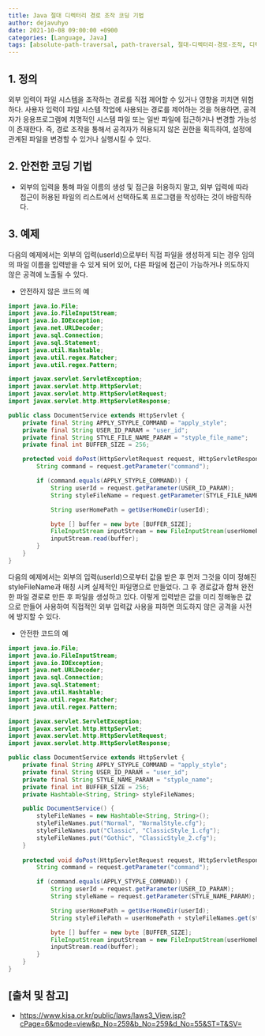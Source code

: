 ```yaml
---
title: Java 절대 디렉터리 경로 조작 코딩 기법
author: dejavuhyo
date: 2021-10-08 09:00:00 +0900
categories: [Language, Java]
tags: [absolute-path-traversal, path-traversal, 절대-디렉터리-경로-조작, 디렉터리-경로-조작]
---
```


## 1. 정의
외부 입력이 파일 시스템을 조작하는 경로를 직접 제어할 수 있거나 영향을 끼치면 위험하다. 사용자 입력이 파일 시스템 작업에 사용되는 경로를 제어하는 것을 허용하면, 공격자가 응용프로그램에 치명적인 시스템 파일 또는 일반 파일에 접근하거나 변경할 가능성이 존재한다. 즉, 경로 조작을 통해서 공격자가 허용되지 않은 권한을 획득하여, 설정에 관계된 파일을 변경할 수 있거나 실행시킬 수 있다.

## 2. 안전한 코딩 기법

* 외부의 입력을 통해 파일 이름의 생성 및 접근을 허용하지 말고, 외부 입력에 따라 접근이 허용된 파일의 리스트에서 선택하도록 프로그램을 작성하는 것이 바람직하다.

## 3. 예제
다음의 예제에서는 외부의 입력(userId)으로부터 직접 파일을 생성하게 되는 경우 임의의 파일 이름을 입력받을 수 있게 되어 있어, 다른 파일에 접근이 가능하거나 의도하지 않은 공격에 노출될 수 있다.

* 안전하지 않은 코드의 예

```java
import java.io.File;
import java.io.FileInputStream;
import java.io.IOException;
import java.net.URLDecoder;
import java.sql.Connection;
import java.sql.Statement;
import java.util.Hashtable;
import java.util.regex.Matcher;
import java.util.regex.Pattern;

import javax.servlet.ServletException;
import javax.servlet.http.HttpServlet;
import javax.servlet.http.HttpServletRequest;
import javax.servlet.http.HttpServletResponse;

public class DocumentService extends HttpServlet {
    private final String APPLY_STYPLE_COMMAND = "apply_style";
    private final String USER_ID_PARAM = "user_id";
    private final String STYLE_FILE_NAME_PARAM = "styple_file_name";
    private final int BUFFER_SIZE = 256;

    protected void doPost(HttpServletRequest request, HttpServletResponse response) throws ServletException, IOException {
        String command = request.getParameter("command");

        if (command.equals(APPLY_STYPLE_COMMAND)) {
            String userId = request.getParameter(USER_ID_PARAM);
            String styleFileName = request.getParameter(STYLE_FILE_NAME_PARAM);

            String userHomePath = getUserHomeDir(userId);

            byte [] buffer = new byte [BUFFER_SIZE];
            FileInputStream inputStream = new FileInputStream(userHomePath + styleFileName);
            inputStream.read(buffer);
        }
    }
}
```

다음의 예제에서는 외부의 입력(userId)으로부터 값을 받은 후 먼저 그것을 이미 정해진 styleFileName과 매칭 시켜 실제적인 파일명으로 만들었다. 그 후 경로값과 합쳐 완전한 파일 경로로 만든 후 파일을 생성하고 있다. 이렇게 입력받은 값을 미리 정해놓은 값으로 만들어 사용하여 직접적인 외부 입력값 사용을 피하면 의도하지 않은 공격을 사전에 방지할 수 있다.

* 안전한 코드의 예

```java
import java.io.File;
import java.io.FileInputStream;
import java.io.IOException;
import java.net.URLDecoder;
import java.sql.Connection;
import java.sql.Statement;
import java.util.Hashtable;
import java.util.regex.Matcher;
import java.util.regex.Pattern;

import javax.servlet.ServletException;
import javax.servlet.http.HttpServlet;
import javax.servlet.http.HttpServletRequest;
import javax.servlet.http.HttpServletResponse;

public class DocumentService extends HttpServlet {
    private final String APPLY_STYPLE_COMMAND = "apply_style";
    private final String USER_ID_PARAM = "user_id";
    private final String STYLE_NAME_PARAM = "styple_name";
    private final int BUFFER_SIZE = 256;
    private Hashtable<String, String> styleFileNames;

    public DocumentService() {
        styleFileNames = new Hashtable<String, String>();
        styleFileNames.put("Normal", "NormalStyle.cfg");
        styleFileNames.put("Classic", "ClassicStyle_1.cfg");
        styleFileNames.put("Gothic", "ClassicStyle_2.cfg");
    }
    
    protected void doPost(HttpServletRequest request, HttpServletResponse response) throws ServletException, IOException {
        String command = request.getParameter("command");

        if (command.equals(APPLY_STYPLE_COMMAND)) {
            String userId = request.getParameter(USER_ID_PARAM);
            String styleName = request.getParameter(STYLE_NAME_PARAM);

            String userHomePath = getUserHomeDir(userId);
            String styleFilePath = userHomePath + styleFileNames.get(styleName);

            byte [] buffer = new byte [BUFFER_SIZE];
            FileInputStream inputStream = new FileInputStream(userHomePath + styleName);
            inputStream.read(buffer);
        }
    }
}
```

## [출처 및 참고]
* <https://www.kisa.or.kr/public/laws/laws3_View.jsp?cPage=6&mode=view&p_No=259&b_No=259&d_No=55&ST=T&SV=>
